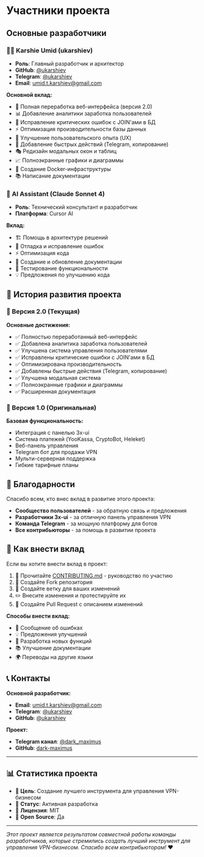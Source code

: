 # Участники проекта

## Основные разработчики

### 👨‍💻 Karshie Umid (ukarshiev)
- **Роль**: Главный разработчик и архитектор
- **GitHub**: [@ukarshiev](https://github.com/ukarshiev)
- **Telegram**: [@ukarshiev](https://t.me/ukarshiev)
- **Email**: umid.t.karshiev@gmail.com

**Основной вклад:**
- 🎨 Полная переработка веб-интерфейса (версия 2.0)
- 📊 Добавление аналитики заработка пользователей
- 🐛 Исправление критических ошибок с JOIN'ами в БД
- ⚡ Оптимизация производительности базы данных
- 🎯 Улучшение пользовательского опыта (UX)
- 🚀 Добавление быстрых действий (Telegram, копирование)
- 🎭 Редизайн модальных окон и таблиц
- 📈 Полноэкранные графики и диаграммы
- 🔧 Создание Docker-инфраструктуры
- 📚 Написание документации

### 🤖 AI Assistant (Claude Sonnet 4)
- **Роль**: Технический консультант и разработчик
- **Платформа**: Cursor AI

**Вклад:**
- 🏗️ Помощь в архитектуре решений
- 🐛 Отладка и исправление ошибок
- ⚡ Оптимизация кода
- 📝 Создание и обновление документации
- 🧪 Тестирование функциональности
- 💡 Предложения по улучшению кода

## 📜 История развития проекта

### 🚀 Версия 2.0 (Текущая)
**Основные достижения:**
- ✅ Полностью переработанный веб-интерфейс
- ✅ Добавлена аналитика заработка пользователей
- ✅ Улучшена система управления пользователями
- ✅ Исправлены критические ошибки с JOIN'ами в БД
- ✅ Оптимизирована производительность
- ✅ Добавлены быстрые действия (Telegram, копирование)
- ✅ Улучшена модальная система
- ✅ Полноэкранные графики и диаграммы
- ✅ Расширенная документация

### 🎯 Версия 1.0 (Оригинальная)
**Базовая функциональность:**
- Интеграция с панелью 3x-ui
- Система платежей (YooKassa, CryptoBot, Heleket)
- Веб-панель управления
- Telegram бот для продажи VPN
- Мульти-серверная поддержка
- Гибкие тарифные планы

## 🙏 Благодарности

Спасибо всем, кто внес вклад в развитие этого проекта:

- **Сообщество пользователей** - за обратную связь и предложения
- **Разработчики 3x-ui** - за отличную панель управления VPN
- **Команда Telegram** - за мощную платформу для ботов
- **Все контрибьюторы** - за помощь в развитии проекта

## 🤝 Как внести вклад

Если вы хотите внести вклад в проект:

1. 📖 Прочитайте [CONTRIBUTING.md](CONTRIBUTING.md) - руководство по участию
2. 🍴 Создайте Fork репозитория
3. 🌿 Создайте ветку для ваших изменений
4. ✏️ Внесите изменения и протестируйте их
5. 📝 Создайте Pull Request с описанием изменений

**Способы внести вклад:**
- 🐛 Сообщение об ошибках
- 💡 Предложения улучшений
- 🔧 Разработка новых функций
- 📚 Улучшение документации
- 🌍 Переводы на другие языки

## 📞 Контакты

**Основной разработчик:**
- **Email**: umid.t.karshiev@gmail.com
- **Telegram**: [@ukarshiev](https://t.me/ukarshiev)
- **GitHub**: [@ukarshiev](https://github.com/ukarshiev)

**Проект:**
- **Telegram канал**: [@dark_maximus](https://t.me/dark_maximus)
- **GitHub**: [dark-maximus](https://github.com/ukarshiev/dark-maximus)

---

## 📊 Статистика проекта

- 🎯 **Цель**: Создание лучшего инструмента для управления VPN-бизнесом
- 🚀 **Статус**: Активная разработка
- 📝 **Лицензия**: MIT
- 🌟 **Open Source**: Да

---

*Этот проект является результатом совместной работы команды разработчиков, которые стремились создать лучший инструмент для управления VPN-бизнесом. Спасибо всем контрибьюторам!* ❤️
